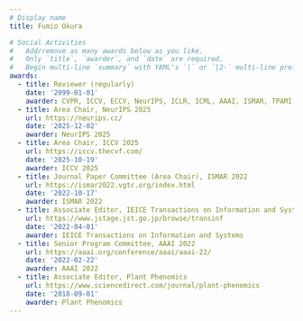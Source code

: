 ```yaml
---
# Display name
title: Fumio Okura

# Social Activities
#   Add/remove as many awards below as you like.
#   Only `title`, `awarder`, and `date` are required.
#   Begin multi-line `summary` with YAML's `|` or `|2-` multi-line prefix and indent 2 spaces below.
awards:
  - title: Reviewer (regularly)
    date: '2099-01-01'
    awarder: CVPR, ICCV, ECCV, NeurIPS, ICLR, ICML, AAAI, ISMAR, TPAMI, IJCV, etc. 
  - title: Area Chair, NeurIPS 2025
    url: https://neurips.cc/
    date: '2025-12-02'
    awarder: NeurIPS 2025
  - title: Area Chair, ICCV 2025
    url: https://iccv.thecvf.com/
    date: '2025-10-19'
    awarder: ICCV 2025
  - title: Journal Paper Committee (Area Chair), ISMAR 2022
    url: https://ismar2022.vgtc.org/index.html
    date: '2022-10-17'
    awarder: ISMAR 2022
  - title: Associate Editor, IEICE Transactions on Information and Systems
    url: https://www.jstage.jst.go.jp/browse/transinf
    date: '2022-04-01'
    awarder: IEICE Transactions on Information and Systems
  - title: Senior Program Committee, AAAI 2022
    url: https://aaai.org/conference/aaai/aaai-22/
    date: '2022-02-22'
    awarder: AAAI 2022
  - title: Associate Editor, Plant Phenomics
    url: https://www.sciencedirect.com/journal/plant-phenomics
    date: '2018-09-01'
    awarder: Plant Phenomics  
---
```

